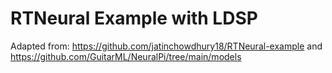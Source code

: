 # RTNeural Example with LDSP

Adapted from: https://github.com/jatinchowdhury18/RTNeural-example and https://github.com/GuitarML/NeuralPi/tree/main/models
